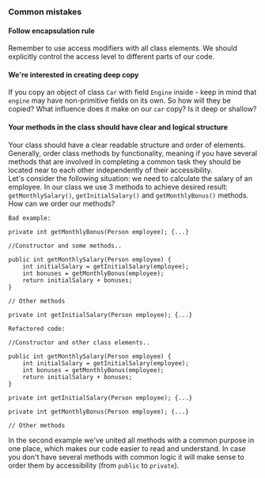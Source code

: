### Common mistakes

#### Follow encapsulation rule
Remember to use access modifiers with all class elements. We should explicitly control the access level to 
different parts of our code.

#### We're interested in creating deep copy
If you copy an object of class `Car` with field `Engine` inside - keep in mind that `engine` may have non-primitive fields
on its own. So how will they be copied?  What influence does it make on our `car` copy? Is it deep or shallow?

#### Your methods in the class should have clear and logical structure
Your class should have a clear readable structure and order of elements. Generally, order
class methods by functionality, meaning if you have several methods that are involved in completing 
a common task they should be located near to each other independently of their accessibility.  
Let's consider the following situation: we need to calculate the salary of an employee. In our class we use
3 methods to achieve desired result: `getMonthlySalary()`, `getInitialSalary()` and `getMonthlyBonus()` methods.  
How can we order our methods?   
``` 
Bad example: 

private int getMonthlyBonus(Person employee); {...}

//Constructor and some methods..

public int getMonthlySalary(Person employee) {
    int initialSalary = getInitialSalary(employee);
    int bonuses = getMonthlyBonus(employee);
    return initialSalary + bonuses;
}

// Other methods

private int getInitialSalary(Person employee); {...}
```
``` 
Refactored code: 

//Constructor and other class elements..

public int getMonthlySalary(Person employee) {
    int initialSalary = getInitialSalary(employee);
    int bonuses = getMonthlyBonus(employee);
    return initialSalary + bonuses;
}

private int getInitialSalary(Person employee); {...}

private int getMonthlyBonus(Person employee); {...}

// Other methods
```
In the second example we've united all methods with a common purpose in one place, which makes our code easier to read and understand. In case you don't have several methods with common logic it will make sense to order them by 
accessibility (from `public` to `private`).
